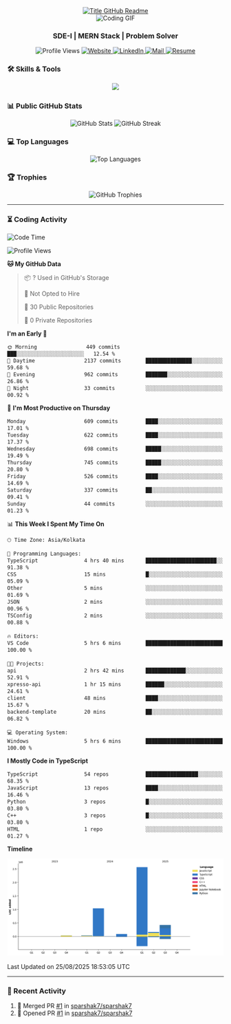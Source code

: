 <div style="text-align: center;">
  <a href="https://git.io/typing-svg" target="_blank">
    <img src="https://readme-typing-svg.herokuapp.com?font=Inter&weight=800&size=35&duration=3000&pause=500&multiline=true&width=650&height=140&lines=%24+whoami;Sparshak+Nag" alt="Title GitHub Readme" />
  </a>
</div>

<div align="center">
    <img src="https://miro.medium.com/v2/resize:fit:640/0*Z4HRalcoNb8m_zej.gif" alt="Coding GIF" />
</div>


<h3 align="center">SDE-I | MERN Stack | Problem Solver</h3>

<p align="center">
  <img src="https://komarev.com/ghpvc/?username=sparshak7&label=Profile%20views&color=brightgreen&style=for-the-badge&abbreviated=true" alt="Profile Views" />
  <a href="https://sparshak-nag-portfolio.vercel.app/">
    <img src="https://img.shields.io/badge/Website-portfolio-informational?style=for-the-badge&color=00ADB5&logo=about.me&logoColor=white" alt="Website" />
  </a>
  <a href="https://www.linkedin.com/in/sparshak7">
    <img src="https://img.shields.io/badge/LinkedIn-Sparshak-informational?style=for-the-badge&logo=linkedin&logoColor=white" alt="LinkedIn" />
  </a>
  <a href="mailto:sparshaknag247@gmail.com?subject=Hey!">
    <img src="https://img.shields.io/badge/Gmail-sparshaknag247@gmail.com-informational?style=for-the-badge&color=EA4335&logo=gmail&logoColor=white" alt="Mail" />
  </a>
  <a href="https://drive.google.com/file/d/17BCueR3tYjVhj0I_WwyoFPtNVsM4_B7b/view?usp=sharing">
    <img src="https://img.shields.io/badge/Drive-Resume-informational?style=for-the-badge&color=EA4265&logo=gmail&logoColor=white" alt="Resume" />
  </a>
</p>

</p>

### 🛠 Skills & Tools

<p align="center">
  <img src="https://skillicons.dev/icons?i=js,ts,cpp,java,react,nodejs,express,mongodb,git,postman,docker,redis,rabbitmq,html,css,nginx&perline=8" />
</p>

### 📊 Public GitHub Stats

<p align="center">
  <img src="https://github-readme-stats.vercel.app/api?username=sparshak7&show_icons=true&theme=tokyonight" alt="GitHub Stats" />
  
  <img src="https://github-readme-streak-stats.herokuapp.com/?user=sparshak7&theme=tokyonight" alt="GitHub Streak" />
</p>

### 💻 Top Languages

<p align="center">
  <img src="https://github-readme-stats.vercel.app/api/top-langs/?username=sparshak7&layout=compact&theme=tokyonight" alt="Top Languages" />
</p>

### 🏆 Trophies

<p align="center">
  <img src="https://github-profile-trophy.vercel.app/?username=sparshak7&theme=tokyonight&margin-w=15" alt="GitHub Trophies" />
</p>

---

### ⏳ Coding Activity

<!--START_SECTION:waka-->
![Code Time](http://img.shields.io/badge/Code%20Time-15%20hrs%2017%20mins-blue)

![Profile Views](http://img.shields.io/badge/Profile%20Views-1-blue)

**🐱 My GitHub Data** 

> 📦 ? Used in GitHub's Storage 
 > 
> 🚫 Not Opted to Hire
 > 
> 📜 30 Public Repositories 
 > 
> 🔑 0 Private Repositories 
 > 
**I'm an Early 🐤** 

```text
🌞 Morning                449 commits         ███░░░░░░░░░░░░░░░░░░░░░░   12.54 % 
🌆 Daytime                2137 commits        ███████████████░░░░░░░░░░   59.68 % 
🌃 Evening                962 commits         ███████░░░░░░░░░░░░░░░░░░   26.86 % 
🌙 Night                  33 commits          ░░░░░░░░░░░░░░░░░░░░░░░░░   00.92 % 
```
📅 **I'm Most Productive on Thursday** 

```text
Monday                   609 commits         ████░░░░░░░░░░░░░░░░░░░░░   17.01 % 
Tuesday                  622 commits         ████░░░░░░░░░░░░░░░░░░░░░   17.37 % 
Wednesday                698 commits         █████░░░░░░░░░░░░░░░░░░░░   19.49 % 
Thursday                 745 commits         █████░░░░░░░░░░░░░░░░░░░░   20.80 % 
Friday                   526 commits         ████░░░░░░░░░░░░░░░░░░░░░   14.69 % 
Saturday                 337 commits         ██░░░░░░░░░░░░░░░░░░░░░░░   09.41 % 
Sunday                   44 commits          ░░░░░░░░░░░░░░░░░░░░░░░░░   01.23 % 
```


📊 **This Week I Spent My Time On** 

```text
🕑︎ Time Zone: Asia/Kolkata

💬 Programming Languages: 
TypeScript               4 hrs 40 mins       ███████████████████████░░   91.38 % 
CSS                      15 mins             █░░░░░░░░░░░░░░░░░░░░░░░░   05.09 % 
Other                    5 mins              ░░░░░░░░░░░░░░░░░░░░░░░░░   01.69 % 
JSON                     2 mins              ░░░░░░░░░░░░░░░░░░░░░░░░░   00.96 % 
TSConfig                 2 mins              ░░░░░░░░░░░░░░░░░░░░░░░░░   00.88 % 

🔥 Editors: 
VS Code                  5 hrs 6 mins        █████████████████████████   100.00 % 

🐱‍💻 Projects: 
api                      2 hrs 42 mins       █████████████░░░░░░░░░░░░   52.91 % 
xpresso-api              1 hr 15 mins        ██████░░░░░░░░░░░░░░░░░░░   24.61 % 
client                   48 mins             ████░░░░░░░░░░░░░░░░░░░░░   15.67 % 
backend-template         20 mins             ██░░░░░░░░░░░░░░░░░░░░░░░   06.82 % 

💻 Operating System: 
Windows                  5 hrs 6 mins        █████████████████████████   100.00 % 
```

**I Mostly Code in TypeScript** 

```text
TypeScript               54 repos            █████████████████░░░░░░░░   68.35 % 
JavaScript               13 repos            ████░░░░░░░░░░░░░░░░░░░░░   16.46 % 
Python                   3 repos             █░░░░░░░░░░░░░░░░░░░░░░░░   03.80 % 
C++                      3 repos             █░░░░░░░░░░░░░░░░░░░░░░░░   03.80 % 
HTML                     1 repo              ░░░░░░░░░░░░░░░░░░░░░░░░░   01.27 % 
```



**Timeline**

![Lines of Code chart](https://raw.githubusercontent.com/sparshak7/sparshak7/master/assets/bar_graph.png)


 Last Updated on 25/08/2025 18:53:05 UTC
<!--END_SECTION:waka-->

---

### 📅 Recent Activity

<!--START_SECTION:activity-->
1. 🎉 Merged PR [#1](https://github.com/sparshak7/sparshak7/pull/1) in [sparshak7/sparshak7](https://github.com/sparshak7/sparshak7)
2. 💪 Opened PR [#1](https://github.com/sparshak7/sparshak7/pull/1) in [sparshak7/sparshak7](https://github.com/sparshak7/sparshak7)
<!--END_SECTION:activity-->
